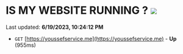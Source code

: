 # IS MY WEBSITE RUNNING ? [![](https://img.shields.io/static/v1?label=Sponsor&message=%E2%9D%A4&logo=GitHub&color=%23fe8e86)](https://github.com/sponsors/<username>)

Last updated: **6/19/2023, 10:24:12 PM**

- `GET` [https://youssefservice.me](https://youssefservice.me) - **Up** (955ms)
